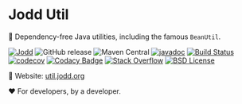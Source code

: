 # Jodd Util

🌟 Dependency-free Java utilities, including the famous `BeanUtil`. 

[![Jodd](https://img.shields.io/badge/>-Jodd-orange)](https://github.com/oblac/jodd)
![GitHub release](https://img.shields.io/github/release/oblac/jodd-util.svg)
![Maven Central](https://img.shields.io/maven-central/v/org.jodd/jodd-util)
[![javadoc](https://javadoc.io/badge2/org.jodd/jodd-util/javadoc.svg)](https://javadoc.io/doc/org.jodd/jodd-util)
[![Build Status](https://img.shields.io/travis/oblac/jodd.svg)](https://travis-ci.org/oblac/jodd-util)
[![codecov](https://codecov.io/gh/oblac/jodd-util/branch/master/graph/badge.svg)](https://codecov.io/gh/oblac/jodd-util)
[![Codacy Badge](https://app.codacy.com/project/badge/Grade/3bcf17e031744b61bdaa71034fe639cf)](https://www.codacy.com/gh/oblac/jodd-util?utm_source=github.com&amp;utm_medium=referral&amp;utm_content=oblac/jodd-util&amp;utm_campaign=Badge_Grade)
[![Stack Overflow](https://img.shields.io/badge/stack%20overflow-jodd-4183C4.svg)](https://stackoverflow.com/questions/tagged/jodd)
[![BSD License](https://img.shields.io/badge/license-BSD--2--Clause-blue.svg)](https://github.com/oblac/jodd-util/blob/master/LICENSE)

🏡 Website: [util.jodd.org](https://util.jodd.org)

❤️ For developers, by a developer.
